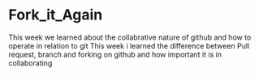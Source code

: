 # Fork_it_Again
This week we learned about the collabrative nature of github and how to operate in relation to git
This week i learned the difference between Pull request, branch and forking on github and how important it is in collaborating